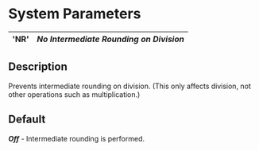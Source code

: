 # System Parameters

**'NR'** |  **_No Intermediate Rounding on Division_**  
---|---  
  
##  Description

Prevents intermediate rounding on division. (This only affects division, not other operations such as multiplication.)

##  Default

**_Off_** \- Intermediate rounding is performed.
